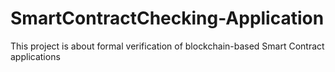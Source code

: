 # SmartContractChecking-Application
This project is about formal verification of blockchain-based Smart Contract applications
